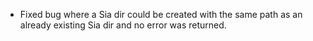 - Fixed bug where a Sia dir could be created with the same path as an already existing Sia dir and no error was returned.
